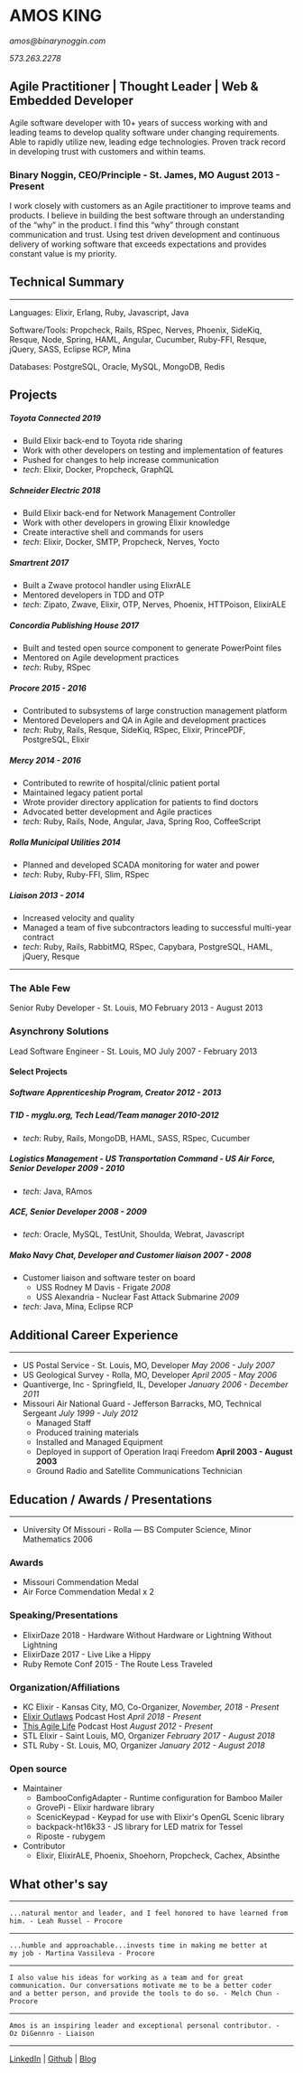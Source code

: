 # AMOS KING

_amos@binarynoggin.com_

_573.263.2278_

## Agile Practitioner | Thought Leader | Web & Embedded Developer

Agile software developer with 10+ years of success working with and
leading teams to develop quality software under changing requirements.
Able to rapidly utilize new, leading edge technologies. Proven track
record in developing trust with customers and within teams.

### Binary Noggin, CEO/Principle - St. James, MO August 2013 - Present

I work closely with customers as an Agile practitioner to improve teams
and products.  I believe in building the best software through an
understanding of the “why” in the product. I find this “why” through
constant communication and trust. Using test driven development and
continuous delivery of working software that exceeds expectations and
provides constant value is my priority.

## Technical Summary

---

Languages: Elixir, Erlang, Ruby, Javascript, Java

Software/Tools: Propcheck, Rails, RSpec, Nerves, Phoenix, SideKiq, Resque, Node,
Spring, HAML, Angular, Cucumber, Ruby-FFI, Resque, jQuery, SASS, Eclipse
RCP, Mina

Databases: PostgreSQL, Oracle, MySQL, MongoDB, Redis

## Projects

#####  Toyota Connected _2019_

* Build Elixir back-end to Toyota ride sharing
* Work with other developers on testing and implementation of features
* Pushed for changes to help increase communication
* _tech_: Elixir, Docker, Propcheck, GraphQL

#####  Schneider Electric _2018_

* Build Elixir back-end for Network Management Controller
* Work with other developers in growing Elixir knowledge
* Create interactive shell and commands for users
* _tech_: Elixir, Docker, SMTP, Propcheck, Nerves, Yocto

#####  Smartrent _2017_

* Built a Zwave protocol handler using ElixrALE
* Mentored developers in TDD and OTP
* _tech_: Zipato, Zwave, Elixir, OTP, Nerves, Phoenix, HTTPoison,
  ElixirALE

##### Concordia Publishing House _2017_

* Built and tested open source component to generate PowerPoint files
* Mentored on Agile development practices
* _tech_: Ruby, RSpec

##### Procore _2015 - 2016_

* Contributed to subsystems of large construction management platform
* Mentored Developers and QA in Agile and development practices
* _tech_: Ruby, Rails, Resque, SideKiq, RSpec, Elixir, PrincePDF, PostgreSQL, Elixir

##### Mercy _2014 - 2016_

* Contributed to rewrite of hospital/clinic patient portal
* Maintained legacy patient portal
* Wrote provider directory application for patients to find doctors
* Advocated better development and Agile practices
* _tech_: Ruby, Rails, Node, Angular, Java, Spring Roo, CoffeeScript

##### Rolla Municipal Utilities _2014_

* Planned and developed SCADA monitoring for water and power
* _tech_: Ruby, Ruby-FFI, Slim, RSpec

##### Liaison _2013 - 2014_

* Increased velocity and quality
* Managed a team of five subcontractors leading to successful multi-year contract
* _tech_: Ruby, Rails, RabbitMQ, RSpec, Capybara, PostgreSQL, HAML, jQuery, Resque

---

### The Able Few
Senior Ruby Developer - St. Louis, MO February 2013 - August 2013

### Asynchrony Solutions
Lead Software Engineer - St. Louis, MO July 2007 - February 2013

#### Select Projects

##### Software Apprenticeship Program, Creator _2012 - 2013_

##### T1D - myglu.org, Tech Lead/Team manager _2010-2012_

* _tech_: Ruby, Rails, MongoDB, HAML, SASS, RSpec, Cucumber

##### Logistics Management - US Transportation Command - US Air Force, Senior Developer _2009 - 2010_

* _tech_: Java, RAmos

##### ACE, Senior Developer _2008 - 2009_

* _tech_: Oracle, MySQL, TestUnit, Shoulda, Webrat, Javascript

##### Mako Navy Chat, Developer and Customer liaison _2007 - 2008_

* Customer liaison and software tester on board
  * USS Rodney M Davis - Frigate _2008_
  * USS Alexandria - Nuclear Fast Attack Submarine _2009_
* _tech_: Java, Mina, Eclipse RCP


## Additional Career Experience

---

* US Postal Service - St. Louis, MO, Developer _May 2006 - July 2007_
* US Geological Survey - Rolla, MO, Developer _April 2005 - May 2006_
* Quantiverge, Inc - Springfield, IL, Developer _January 2006 - December 2011_
* Missouri Air National Guard - Jefferson Barracks, MO, Technical Sergeant _July 1999 - July 2012_
  * Managed Staff
  * Produced training materials
  * Installed and Managed Equipment
  * Deployed in support of Operation Iraqi Freedom **April 2003 - August 2003**
  * Ground Radio and Satellite Communications Technician

## Education / Awards / Presentations

---

* University Of Missouri - Rolla — BS Computer Science, Minor Mathematics 2006

### Awards

  * Missouri Commendation Medal
  * Air Force Commendation Medal x 2

### Speaking/Presentations

* ElixirDaze 2018 - Hardware Without Hardware or Lightning Without Lightning
* ElixirDaze 2017 - Live Like a Hippy
* Ruby Remote Conf 2015 - The Route Less Traveled

### Organization/Affiliations

* KC Elixir - Kansas City, MO, Co-Organizer, _November, 2018 - Present_
* [Elixir Outlaws][outlaws] Podcast Host _April 2018 - Present_
* [This Agile Life][agile_life] Podcast Host _August 2012 - Present_
* STL Elixir - Saint Louis, MO, Organizer _February 2017 - August 2018_
* STL Ruby - St. Louis, MO, Organizer _January 2012 - August 2018_

### Open source

* Maintainer
  * BambooConfigAdapter - Runtime configuration for Bamboo Mailer
  * GrovePi - Elixir hardware library
  * ScenicKeypad - Keypad for use with Elixir's OpenGL Scenic library
  * backpack-ht16k33 - JS library for LED matrix for Tessel
  * Riposte - rubygem
* Contributor
  * Elixir, ElixirALE, Phoenix, Shoehorn, Propcheck, Cachex, Absinthe

## What other's say

---

    ...natural mentor and leader, and I feel honored to have learned from
    him. - Leah Russel - Procore

---

    ...humble and approachable...invests time in making me better at
    my job - Martina Vassileva - Procore

---

    I also value his ideas for working as a team and for great
    communication. Our conversations motivate me to be a better coder
    and a better person, and provide the tools to do so. - Melch Chun - Procore

---

    Amos is an inspiring leader and exceptional personal contributor. -
    Oz DiGennro - Liaison

---


[LinkedIn][linkedin] | [Github][github] | [Blog][personal blog]

[linkedin]: https://www.linkedin.com/in/amosking/
[github]: http://github.com/adkron
[personal blog]: http://dirtyinformation.com
[business]: http://binarynoggin.com
[outlaws]: https://elixiroutlaws.com
[agile_life]: http://thisagilelife.com
